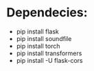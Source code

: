 # Dependecies:
<ul>
<li>pip install flask</li>
<li>pip install soundfile</li>
<li>pip install torch</li>
<li>pip install transformers</li>
<li>pip install -U flask-cors</li>

  